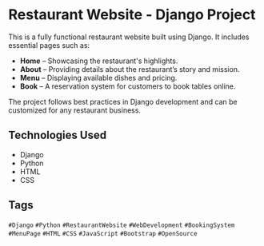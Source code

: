 # Restaurant Website - Django Project  

This is a fully functional restaurant website built using Django. It includes essential pages such as:  
- **Home** – Showcasing the restaurant's highlights.  
- **About** – Providing details about the restaurant’s story and mission.  
- **Menu** – Displaying available dishes and pricing.  
- **Book** – A reservation system for customers to book tables online.  

The project follows best practices in Django development and can be customized for any restaurant business.  

## Technologies Used  
- Django  
- Python  
- HTML  
- CSS 

## Tags  
`#Django` `#Python` `#RestaurantWebsite` `#WebDevelopment` `#BookingSystem` `#MenuPage` `#HTML` `#CSS` `#JavaScript` `#Bootstrap` `#OpenSource`
